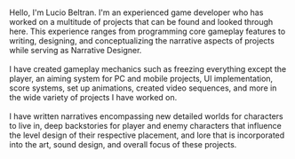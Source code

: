 <br>Hello, I'm Lucio Beltran. I'm an experienced game developer who has worked on a multitude of projects that can be found and looked through here. This experience ranges from programming core gameplay features to writing, designing, and conceptualizing the narrative aspects of projects while serving as Narrative Designer.<br/>
<br>I have created gameplay mechanics such as freezing everything except the player, an aiming system for PC and mobile projects, UI implementation, score systems, set up animations, created video sequences, and more in the wide variety of projects I have worked on.<br/>
<br/>I have written narratives encompassing new detailed worlds for characters to live in, deep backstories for player and enemy characters that influence the level design of their respective placement, and lore that is incorporated into the art, sound design, and overall focus of these projects.<br/>
